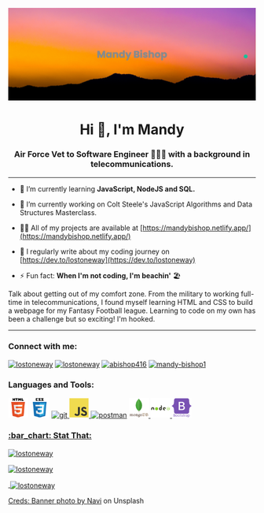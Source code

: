 ![Banner](banner.png)
<h1 align="center">Hi 👋, I'm Mandy</h1>
<h3 align="center">Air Force Vet to Software Engineer 👩🏾‍💻 with a background in telecommunications.</h3>

<hr>

- 🌱 I’m currently learning **JavaScript, NodeJS and SQL.**

- :construction_worker: I’m currently working on Colt Steele's JavaScript Algorithms and Data Structures Masterclass.

- 👨‍💻 All of my projects are available at [https://mandybishop.netlify.app/](https://mandybishop.netlify.app/)

- 📝 I regularly write about my coding journey on [https://dev.to/lostoneway](https://dev.to/lostoneway)

- ⚡ Fun fact: **When I'm not coding, I'm beachin'** 🏖️

<p align="left">Talk about getting out of my comfort zone. From the military to working full-time in telecommunications, I found myself learning HTML and CSS to build a webpage for my Fantasy Football league. Learning to code on my own has been a challenge but so exciting! I'm hooked. </p>
<hr>

<h3 align="left">Connect with me:</h3>
<p align="left">
<a href="https://codepen.io/lostoneway" target="blank"><img align="center" src="https://raw.githubusercontent.com/rahuldkjain/github-profile-readme-generator/master/src/images/icons/Social/codepen.svg" alt="lostoneway" height="30" width="40" /></a>
<a href="https://dev.to/lostoneway" target="blank"><img align="center" src="https://raw.githubusercontent.com/rahuldkjain/github-profile-readme-generator/master/src/images/icons/Social/devto.svg" alt="lostoneway" height="30" width="40" /></a>
<a href="https://twitter.com/abishop416" target="blank"><img align="center" src="https://raw.githubusercontent.com/rahuldkjain/github-profile-readme-generator/master/src/images/icons/Social/twitter.svg" alt="abishop416" height="30" width="40" /></a>
<a href="https://linkedin.com/in/mandy-bishop1" target="blank"><img align="center" src="https://raw.githubusercontent.com/rahuldkjain/github-profile-readme-generator/master/src/images/icons/Social/linked-in-alt.svg" alt="mandy-bishop1" height="30" width="40" /></a>
</p>

<h3 align="left">Languages and Tools:</h3>
<p align="left"> <img src="https://raw.githubusercontent.com/devicons/devicon/master/icons/html5/html5-original-wordmark.svg" alt="html5" width="40" height="40"/> </a> <img src="https://raw.githubusercontent.com/devicons/devicon/master/icons/css3/css3-original-wordmark.svg" alt="css3" width="40" height="40"/> </a> <a href="https://git-scm.com/" target="_blank" rel="noreferrer"> <img src="https://www.vectorlogo.zone/logos/git-scm/git-scm-icon.svg" alt="git" width="40" height="40"/> </a> <a href="https://www.w3.org/html/" target="_blank" rel="noreferrer"><a href="https://developer.mozilla.org/en-US/docs/Web/JavaScript" target="_blank" rel="noreferrer"> <img src="https://raw.githubusercontent.com/devicons/devicon/master/icons/javascript/javascript-original.svg" alt="javascript" width="40" height="40"/> </a> <a href="https://postman.com" target="_blank" rel="noreferrer"> <img src="https://www.vectorlogo.zone/logos/getpostman/getpostman-icon.svg" alt="postman" width="40" height="40"/></a> <a href="https://www.mongodb.com/" target="_blank" rel="noreferrer"> <img src="https://raw.githubusercontent.com/devicons/devicon/master/icons/mongodb/mongodb-original-wordmark.svg" alt="mongodb" width="40" height="40"/> </a> <a href="https://nodejs.org" target="_blank" rel="noreferrer"> <img src="https://raw.githubusercontent.com/devicons/devicon/master/icons/nodejs/nodejs-original-wordmark.svg" alt="nodejs" width="40" height="40"/> </a> <a href="https://getbootstrap.com" target="_blank" rel="noreferrer"> <img src="https://raw.githubusercontent.com/devicons/devicon/master/icons/bootstrap/bootstrap-plain-wordmark.svg" alt="bootstrap" width="40" height="40"/> </a> <a href="https://www.w3schools.com/css/" target="_blank" rel="noreferrer"> </p>

<h3 align="left"> :bar_chart: Stat That:</h3>
<p><img align="center" src="https://github-readme-stats.vercel.app/api/top-langs?username=lostoneway&show_icons=true&locale=en&layout=compact&theme=material-palenight" alt="lostoneway" /></p>

<p><img align="center" src="https://github-readme-streak-stats.herokuapp.com/?user=lostoneway&theme=material-palenight" alt="lostoneway" /></p>

<p>&nbsp;<img align="center" src="https://github-readme-stats.vercel.app/api?username=lostoneway&show_icons=true&locale=en&theme=material-palenight" alt="lostoneway" /></p>

Creds: Banner photo by [Navi](https://unsplash.com/@navi_photography?utm_source=unsplash&utm_medium=referral&utm_content=creditCopyText) on Unsplash

<!---
lostoneway/lostoneway is a ✨ special ✨ repository because its `README.md` (this file) appears on your GitHub profile.
You can click the Preview link to take a look at your changes.
--->
